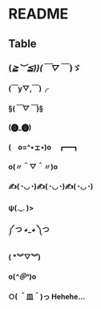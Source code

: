 # README
## Table
### (*≧︶≦))(￣▽￣* )ゞ
#### (￣y▽,￣)╭ 
#### §(*￣▽￣*)§
#### (⓿_⓿)
#### (　o=^•ェ•)o　┏━┓

#### o(〃＾▽＾〃)o
#### ✍(◔◡◔)✍(◔◡◔)✍(◔◡◔)
#### ψ(._. )>
#### ༼ つ ◕_◕ ༽つ
#### ( *︾▽︾)
#### o(*^＠^*)o
#### ○( ＾皿＾)っ Hehehe…
####
####
####
####
####
####
####
####
####
####
####
####
####
####

